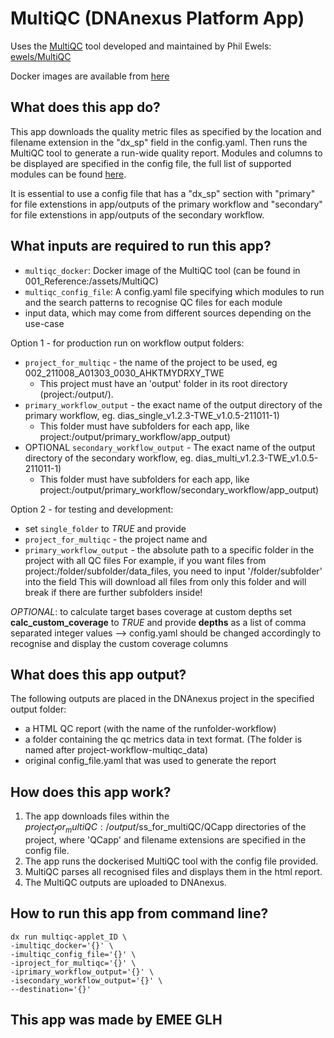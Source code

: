 # MultiQC (DNAnexus Platform App)

Uses the [MultiQC](https://multiqc.info/docs/) tool developed and maintained by Phil Ewels: [ewels/MultiQC](https://github.com/ewels/MultiQC/)

Docker images are available from [here](https://hub.docker.com/r/ewels/multiqc/)

## What does this app do?
This app downloads the quality metric files as specified by the location and filename extension in the "dx_sp" field in the config.yaml. Then runs the MultiQC tool to generate a run-wide quality report. Modules and columns to be displayed are specified in the config file, the full list of supported modules can be found [here](https://github.com/ewels/MultiQC/tree/v1.11/multiqc/modules).

It is essential to use a config file that has a "dx_sp" section with "primary" for file extenstions in app/outputs of the primary workflow and "secondary" for file extenstions in app/outputs of the secondary workflow.

## What inputs are required to run this app?
* `multiqc_docker`: Docker image of the MultiQC tool (can be found in 001_Reference:/assets/MultiQC)
* `multiqc_config_file`: A config.yaml file specifying which modules to run and the search patterns to recognise QC files for each module
* input data, which may come from different sources depending on the use-case

Option 1 - for production run on workflow output folders:
* `project_for_multiqc` - the name of the project to be used, eg 002_211008_A01303_0030_AHKTMYDRXY_TWE
  - This project must have an 'output' folder in its root directory (project:/output/).
* `primary_workflow_output` - the exact name of the output directory of the primary workflow, eg. dias_single_v1.2.3-TWE_v1.0.5-211011-1) 
  - This folder must have subfolders for each app, like project:/output/primary_workflow/app_output)
* OPTIONAL `secondary_workflow_output` - The exact name of the output directory of the secondary workflow, eg. dias_multi_v1.2.3-TWE_v1.0.5-211011-1)
  - This folder must have subfolders for each app, like project:/output/primary_workflow/secondary_workflow/app_output)

Option 2 - for testing and development:
* set `single_folder` to *TRUE* and provide
* `project_for_multiqc` - the project name and 
* `primary_workflow_output` - the absolute path to a specific folder in the project with all QC files
For example, if you want files from project:/folder/subfolder/data_files, you need to input '/folder/subfolder' into the field
This will download all files from only this folder and will break if there are further subfolders inside!

*OPTIONAL*: to calculate target bases coverage at custom depths set **calc_custom_coverage** to *TRUE* and provide **depths** as a list of comma separated integer values
--> config.yaml should be changed accordingly to recognise and display the custom coverage columns

## What does this app output?
The following outputs are placed in the DNAnexus project in the specified output folder:
* a HTML QC report (with the name of the runfolder-workflow)
* a folder containing the qc metrics data in text format. (The folder is named after project-workflow-multiqc_data)
* original config_file.yaml that was used to generate the report

## How does this app work?
1. The app downloads files within the $project_for_multiQC:/output/$ss_for_multiQC/QCapp directories of the project, where 'QCapp' and filename extensions are specified in the config file.
2. The app runs the dockerised MultiQC tool with the config file provided.
3. MultiQC parses all recognised files and displays them in the html report.
4. The MultiQC outputs are uploaded to DNAnexus.

## How to run this app from command line?
```
dx run multiqc-applet_ID \
-imultiqc_docker='{}' \
-imultiqc_config_file='{}' \
-iproject_for_multiqc='{}' \
-iprimary_workflow_output='{}' \
-isecondary_workflow_output='{}' \
--destination='{}'
```

## This app was made by EMEE GLH
